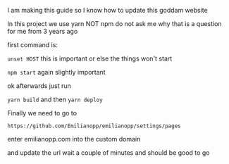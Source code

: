 I am making this guide so I know how to update this goddam website

In this project we use yarn NOT npm do not ask me why that is a question for me from 3 years ago


first command is:

`unset HOST` this is important or else the things won't start 

`npm start` again slightly important 

ok afterwards just run 

`yarn build` and then `yarn deploy` 

Finally we need to go to 

`https://github.com/Emilianopp/emilianopp/settings/pages`

enter emilianopp.com into the custom domain

and update the url wait a couple of minutes and should be good to go